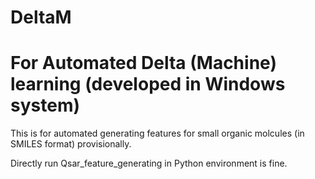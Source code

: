 # DeltaM
# For Automated Delta (Machine) learning (developed in Windows system)
This is for automated generating features for small organic molcules (in SMILES format) provisionally.

Directly run Qsar_feature_generating in Python environment is fine.
